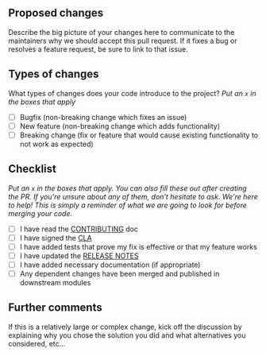 ## Proposed changes

Describe the big picture of your changes here to communicate to the
maintainers why we should accept this pull request.
If it fixes a bug or resolves a feature request, be sure to link to
that issue.

## Types of changes

What types of changes does your code introduce to the project?
_Put an `x` in the boxes that apply_

- [ ] Bugfix (non-breaking change which fixes an issue)
- [ ] New feature (non-breaking change which adds functionality)
- [ ] Breaking change (fix or feature that would cause existing functionality to not work as expected)

## Checklist

_Put an `x` in the boxes that apply. You can also fill these out after creating the PR. If you're unsure about any of them, don't hesitate to ask. We're here to help! This is simply a reminder of what we are going to look for before merging your code._

- [ ] I have read the [CONTRIBUTING][contrib] doc
- [ ] I have signed the [CLA][cla]
- [ ] I have added tests that prove my fix is effective or that my feature works
- [ ] I have updated the [RELEASE NOTES][release]
- [ ] I have added necessary documentation (if appropriate)
- [ ] Any dependent changes have been merged and published in downstream modules

## Further comments

If this is a relatively large or complex change, kick off the discussion by explaining why you chose the solution you did and what alternatives you considered, etc...




[cla]: https://raw.githubusercontent.com/orchestracities/ngsi-timeseries-api/master/individual_cla.pdf
    "Martel Open Source Software Individual Contributor License Agreement"
[contrib]: https://github.com/orchestracities/ngsi-timeseries-api/blob/master/CONTRIBUTING.md
    "Contributing to QuantumLeap"
[release]: https://github.com/orchestracities/ngsi-timeseries-api/blob/master/RELEASE_NOTES.md
    "QuantumLeap Release Notes"
